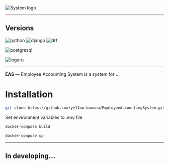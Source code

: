 ![System logo]()

---

## Versions

![python]() ![django]() ![drf]()

![postgresql]()

![loguru]()

---

**EAS** — Employee Accounting System is a system for ...

# Installation

```sh
git clone https://github.com/ye11ow-banana/EmployeeAccountingSystem.git
```

Set environment variables to .env file

```sh
docker-compose build
```

```sh
docker-compose up
```

---

## In developing...
